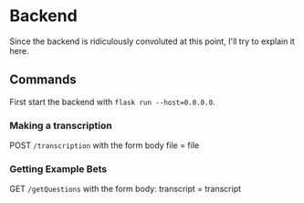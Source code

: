 # Backend
Since the backend is ridiculously convoluted at this point, I'll try to explain it here.

## Commands
First start the backend with `flask run --host=0.0.0.0`.

### Making a transcription
POST
`/transcription`
with the form body
file = file

### Getting Example Bets
GET
`/getQuestions`
with the form body:
transcript = transcript
